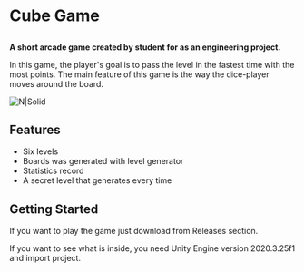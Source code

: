 # Cube Game
## 


**A short arcade game created by student for as an engineering project.**

In this game, the player's goal is to pass the level in the fastest time with the most points. The main feature of this game is the way the dice-player moves around the board.

![N|Solid](https://i.imgur.com/vMpr8gz.png)

## Features

- Six levels
- Boards was generated with level generator
- Statistics record
- A secret level that generates every time

## Getting Started

If you want to play the game just download from Releases section.

If you want to see what is inside, you need Unity Engine version 2020.3.25f1 and import project.
